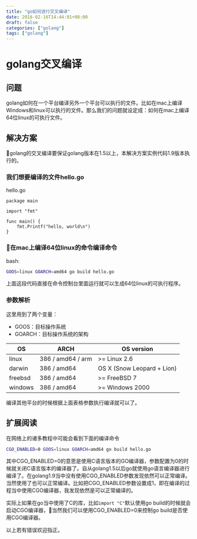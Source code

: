 ```yaml
---
title: "go如何进行交叉编译"
date: 2018-02-16T14:44:01+08:00
draft: false
categories: ["golang"]
tags: ["golang"]
---
```


# golang交叉编译

## 问题

golang如何在一个平台编译另外一个平台可以执行的文件。比如在mac上编译Windows和linux可以执行的文件。那么我们的问题就设定成：如何在mac上编译64位linux的可执行文件。

## 解决方案

golang的交叉编译要保证golang版本在1.5以上，本解决方案实例代码1.9版本执行的。

### 我们想要编译的文件hello.go

hello.go
```golang
package main

import "fmt"

func main() {
    fmt.Printf("hello, world\n")
}
```
### 在mac上编译64位linux的命令编译命令
bash:
```bash
GOOS=linux GOARCH=amd64 go build hello.go
```
上面这段代码直接在命令控制台里面运行就可以生成64位linux的可执行程序。

### 参数解析
这里用到了两个变量：
-   GOOS：目标操作系统
-   GOARCH：目标操作系统的架构

| OS | ARCH | OS version |
| ---- | ---- | ---- |
| linux | 386 / amd64 / arm | >= Linux 2.6 |
| darwin | 386 / amd64 | OS X (Snow Leopard + Lion) |
| freebsd | 386 / amd64 | >= FreeBSD 7 |
| windows | 386 / amd64 | >= Windows 2000 |

编译其他平台的时候根据上面表格参数执行编译就可以了。

## 扩展阅读

在网络上的诸多教程中可能会看到下面的编译命令
```bash
CGO_ENABLED=0 GOOS=linux GOARCH=amd64 go build hello.go
```
其中CGO_ENABLED=0的意思是使用C语言版本的GO编译器，参数配置为0的时候就关闭C语言版本的编译器了。自从golang1.5以后go就使用go语言编译器进行编译了。在golang1.9当中没有使用CGO_ENABLED参数发现依然可以正常编译。当然使用了也可以正常编译。比如把CGO_ENABLED参数设置成1，即在编译的过程当中使用CGO编译器，我发现依然是可以正常编译的。

实际上如果在go当中使用了C的库，比如```import "C"```默认使用go build的时候就会启动CGO编译器，当然我们可以使用CGO_ENABLED=0来控制go build是否使用CGO编译器。

以上若有错误欢迎指正。
